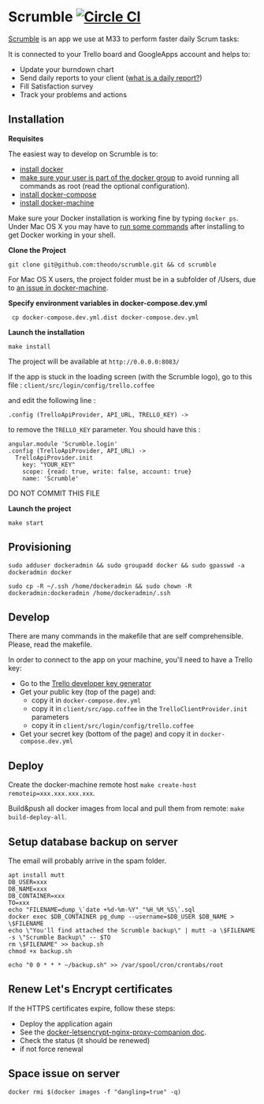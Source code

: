 # Scrumble [![Circle CI](https://circleci.com/gh/theodo/scrumble.svg?style=svg)](https://circleci.com/gh/theodo/scrumble)

[Scrumble](https://theodo.github.io/scrumble/) is an app we use at M33 to perform faster daily Scrum tasks:

It is connected to your Trello board and GoogleApps account and helps to:

- Update your burndown chart
- Send daily reports to your client ([what is a daily report?](http://www.theodo.fr/blog/2015/10/you-want-to-do-scrum-start-with-daily-reports/))
- Fill Satisfaction survey
- Track your problems and actions

## Installation

**Requisites**

The easiest way to develop on Scrumble is to:

- [install docker](https://docs.docker.com/engine/installation/)
- [make sure your user is part of the docker group](http://askubuntu.com/questions/477551/how-can-i-use-docker-without-sudo)
  to avoid running all commands as root (read the optional configuration).
- [install docker-compose](https://docs.docker.com/compose/install/)
- [install docker-machine](https://docs.docker.com/machine/install-machine/)

Make sure your Docker installation is working fine by typing `docker ps`. Under Mac OS X you may have to [run some commands](https://docs.docker.com/engine/installation/linux/ubuntulinux/#create-a-docker-group) after installing to get Docker working in your shell.

**Clone the Project**

```
git clone git@github.com:theodo/scrumble.git && cd scrumble
```

For Mac OS X users, the project folder must be in a subfolder of /Users, due to [an issue in docker-machine](https://github.com/docker/machine/issues/13).

**Specify environment variables in docker-compose.dev.yml**

```
 cp docker-compose.dev.yml.dist docker-compose.dev.yml
```

**Launch the installation**

```
make install
```

The project will be available at `http://0.0.0.0:8083/`

If the app is stuck in the loading screen (with the Scrumble logo), go to this file :
`client/src/login/config/trello.coffee`

and edit the following line :

```
.config (TrelloApiProvider, API_URL, TRELLO_KEY) ->
```

to remove the `TRELLO_KEY` parameter. You should have this :

```
angular.module 'Scrumble.login'
.config (TrelloApiProvider, API_URL) ->
  TrelloApiProvider.init
    key: "YOUR_KEY"
    scope: {read: true, write: false, account: true}
    name: 'Scrumble'
```

DO NOT COMMIT THIS FILE

**Launch the project**

```
make start
```

## Provisioning

```
sudo adduser dockeradmin && sudo groupadd docker && sudo gpasswd -a dockeradmin docker

sudo cp -R ~/.ssh /home/dockeradmin && sudo chown -R dockeradmin:dockeradmin /home/dockeradmin/.ssh
```

## Develop

There are many commands in the makefile that are self comprehensible. Please,
read the makefile.

In order to connect to the app on your machine, you'll need to have a Trello key:

- Go to the [Trello developer key generator](https://trello.com/app-key)
- Get your public key (top of the page) and:
  - copy it in `docker-compose.dev.yml`
  - copy it in `client/src/app.coffee` in the `TrelloClientProvider.init` parameters
  - copy it in `client/src/login/config/trello.coffee`
- Get your secret key (bottom of the page) and copy it in `docker-compose.dev.yml`

## Deploy

Create the docker-machine remote host `make create-host remoteip=xxx.xxx.xxx.xxx`.

Build&push all docker images from local and pull them from remote: `make build-deploy-all`.

## Setup database backup on server

The email will probably arrive in the spam folder.

```
apt install mutt
DB_USER=xxx
DB_NAME=xxx
DB_CONTAINER=xxx
TO=xxx
echo "FILENAME=dump_\`date +%d-%m-%Y"_"%H_%M_%S\`.sql
docker exec $DB_CONTAINER pg_dump --username=$DB_USER $DB_NAME > \$FILENAME
echo \"You'll find attached the Scrumble backup\" | mutt -a \$FILENAME -s \"Scrumble Backup\" -- $TO
rm \$FILENAME" >> backup.sh
chmod +x backup.sh

echo "0 0 * * * ~/backup.sh" >> /var/spool/cron/crontabs/root
```

## Renew Let's Encrypt certificates

If the HTTPS certificates expire, follow these steps:

- Deploy the application again
- See the [docker-letsencrypt-nginx-proxy-companion doc](https://github.com/JrCs/docker-letsencrypt-nginx-proxy-companion).
- Check the status (it should be renewed)
- if not force renewal

## Space issue on server

`docker rmi $(docker images -f "dangling=true" -q)`
